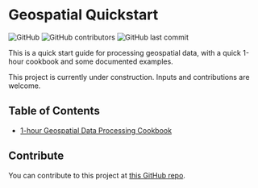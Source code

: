 # Geospatial Quickstart

![GitHub](https://img.shields.io/github/license/sibowsb/geospatial-quickstart.svg)
![GitHub contributors](https://img.shields.io/github/contributors/sibowsb/geospatial-quickstart.svg)
![GitHub last commit](https://img.shields.io/github/last-commit/sibowsb/geospatial-quickstart.svg)

This is a quick start guide for processing geospatial data, with a quick 1-hour cookbook and some documented examples.

This project is currently under construction. Inputs and contributions are welcome.

## Table of Contents
- [1-hour Geospatial Data Processing Cookbook](./html/1hr-cookbook.html)

## Contribute
You can contribute to this project at [this GitHub repo](https://github.com/sibowsb/geospatial-quickstart).
